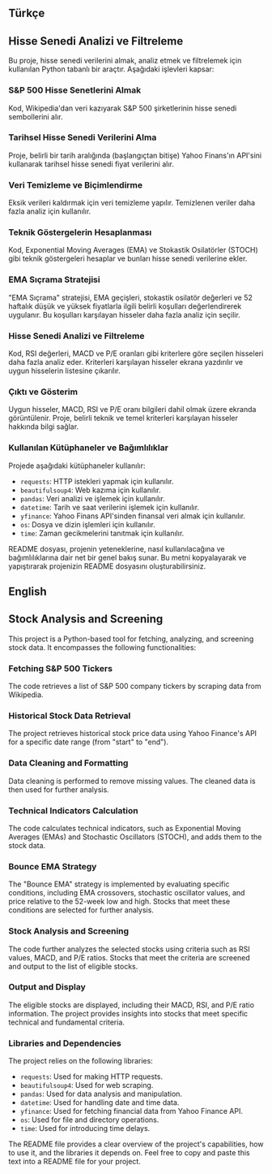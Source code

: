 ## Türkçe
## Hisse Senedi Analizi ve Filtreleme

Bu proje, hisse senedi verilerini almak, analiz etmek ve filtrelemek için kullanılan Python tabanlı bir araçtır. Aşağıdaki işlevleri kapsar:

### S&P 500 Hisse Senetlerini Almak

Kod, Wikipedia'dan veri kazıyarak S&P 500 şirketlerinin hisse senedi sembollerini alır.

### Tarihsel Hisse Senedi Verilerini Alma

Proje, belirli bir tarih aralığında (başlangıçtan bitişe) Yahoo Finans'ın API'sini kullanarak tarihsel hisse senedi fiyat verilerini alır.

### Veri Temizleme ve Biçimlendirme

Eksik verileri kaldırmak için veri temizleme yapılır. Temizlenen veriler daha fazla analiz için kullanılır.

### Teknik Göstergelerin Hesaplanması

Kod, Exponential Moving Averages (EMA) ve Stokastik Osilatörler (STOCH) gibi teknik göstergeleri hesaplar ve bunları hisse senedi verilerine ekler.

### EMA Sıçrama Stratejisi

"EMA Sıçrama" stratejisi, EMA geçişleri, stokastik osilatör değerleri ve 52 haftalık düşük ve yüksek fiyatlarla ilgili belirli koşulları değerlendirerek uygulanır. Bu koşulları karşılayan hisseler daha fazla analiz için seçilir.

### Hisse Senedi Analizi ve Filtreleme

Kod, RSI değerleri, MACD ve P/E oranları gibi kriterlere göre seçilen hisseleri daha fazla analiz eder. Kriterleri karşılayan hisseler ekrana yazdırılır ve uygun hisselerin listesine çıkarılır.

### Çıktı ve Gösterim

Uygun hisseler, MACD, RSI ve P/E oranı bilgileri dahil olmak üzere ekranda görüntülenir. Proje, belirli teknik ve temel kriterleri karşılayan hisseler hakkında bilgi sağlar.

### Kullanılan Kütüphaneler ve Bağımlılıklar

Projede aşağıdaki kütüphaneler kullanılır:

- `requests`: HTTP istekleri yapmak için kullanılır.
- `beautifulsoup4`: Web kazıma için kullanılır.
- `pandas`: Veri analizi ve işlemek için kullanılır.
- `datetime`: Tarih ve saat verilerini işlemek için kullanılır.
- `yfinance`: Yahoo Finans API'sinden finansal veri almak için kullanılır.
- `os`: Dosya ve dizin işlemleri için kullanılır.
- `time`: Zaman gecikmelerini tanıtmak için kullanılır.

README dosyası, projenin yeteneklerine, nasıl kullanılacağına ve bağımlılıklarına dair net bir genel bakış sunar. Bu metni kopyalayarak ve yapıştırarak projenizin README dosyasını oluşturabilirsiniz.



## English
## Stock Analysis and Screening

This project is a Python-based tool for fetching, analyzing, and screening stock data. It encompasses the following functionalities:

### Fetching S&P 500 Tickers

The code retrieves a list of S&P 500 company tickers by scraping data from Wikipedia.

### Historical Stock Data Retrieval

The project retrieves historical stock price data using Yahoo Finance's API for a specific date range (from "start" to "end").

### Data Cleaning and Formatting

Data cleaning is performed to remove missing values. The cleaned data is then used for further analysis.

### Technical Indicators Calculation

The code calculates technical indicators, such as Exponential Moving Averages (EMAs) and Stochastic Oscillators (STOCH), and adds them to the stock data.

### Bounce EMA Strategy

The "Bounce EMA" strategy is implemented by evaluating specific conditions, including EMA crossovers, stochastic oscillator values, and price relative to the 52-week low and high. Stocks that meet these conditions are selected for further analysis.

### Stock Analysis and Screening

The code further analyzes the selected stocks using criteria such as RSI values, MACD, and P/E ratios. Stocks that meet the criteria are screened and output to the list of eligible stocks.

### Output and Display

The eligible stocks are displayed, including their MACD, RSI, and P/E ratio information. The project provides insights into stocks that meet specific technical and fundamental criteria.

### Libraries and Dependencies

The project relies on the following libraries:

- `requests`: Used for making HTTP requests.
- `beautifulsoup4`: Used for web scraping.
- `pandas`: Used for data analysis and manipulation.
- `datetime`: Used for handling date and time data.
- `yfinance`: Used for fetching financial data from Yahoo Finance API.
- `os`: Used for file and directory operations.
- `time`: Used for introducing time delays.


The README file provides a clear overview of the project's capabilities, how to use it, and the libraries it depends on. Feel free to copy and paste this text into a README file for your project.
